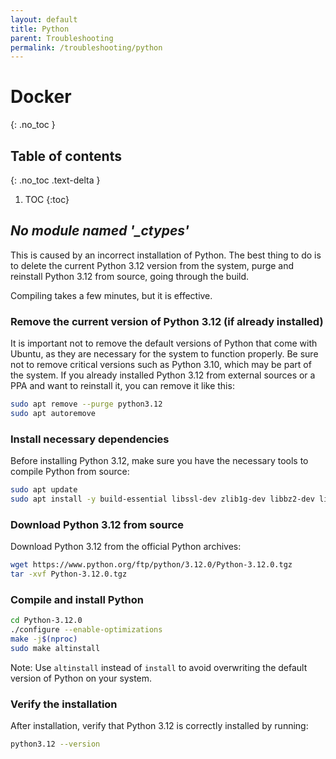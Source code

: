 ```yaml
---
layout: default
title: Python
parent: Troubleshooting
permalink: /troubleshooting/python
---
```


# Docker
{: .no_toc }

## Table of contents
{: .no_toc .text-delta }

1. TOC
{:toc}

## *No module named '_ctypes'*

This is caused by an incorrect installation of Python. The best thing to do is to delete the current Python 3.12 version from the system, purge and reinstall Python 3.12 from source, going through the build.

Compiling takes a few minutes, but it is effective.

### Remove the current version of Python 3.12 (if already installed) 

It is important not to remove the default versions of Python that come with Ubuntu, as they are necessary for the system to function properly. Be sure not to remove critical versions such as Python 3.10, which may be part of the system. If you already installed Python 3.12 from external sources or a PPA and want to reinstall it, you can remove it like this:

```bash
sudo apt remove --purge python3.12
sudo apt autoremove
```

### Install necessary dependencies
Before installing Python 3.12, make sure you have the necessary tools to compile Python from source:

```bash
sudo apt update
sudo apt install -y build-essential libssl-dev zlib1g-dev libbz2-dev libreadline-dev libsqlite3-dev wget curl llvm libncurses5-dev libncursesw5-dev xz-utils tk-dev libffi-dev liblzma-dev python3-openssl git
```

### Download Python 3.12 from source

Download Python 3.12 from the official Python archives:

```bash
wget https://www.python.org/ftp/python/3.12.0/Python-3.12.0.tgz
tar -xvf Python-3.12.0.tgz
```

### Compile and install Python

```bash
cd Python-3.12.0
./configure --enable-optimizations
make -j$(nproc)
sudo make altinstall
```

Note: Use `altinstall` instead of `install` to avoid overwriting the default version of Python on your system.

### Verify the installation

After installation, verify that Python 3.12 is correctly installed by running:

```bash
python3.12 --version
```